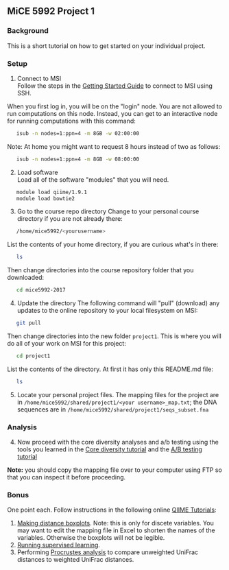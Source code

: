 ## MiCE 5992 Project 1

### Background
This is a short tutorial on how to get started on your individual project.

### Setup
1. Connect to MSI  
 Follow the steps in the [Getting Started Guide](../../README.md) to connect to MSI using SSH.

 When you first log in, you will be on the "login" node. You are not allowed to run computations on this node. Instead, you can get to an interactive node for running computations with this command:
 ```bash
    isub -n nodes=1:ppn=4 -m 8GB -w 02:00:00
 ```
 Note: At home you might want to request 8 hours instead of two as follows:
 ```bash
    isub -n nodes=1:ppn=4 -m 8GB -w 08:00:00
 ```

2. Load software  
 Load all of the software "modules" that you will need.
 ```bash
    module load qiime/1.9.1
    module load bowtie2
 ```

3. Go to the course repo directory
 Change to your personal course directory if you are not already there:
 ```bash
    /home/mice5992/<yourusername>
 ```

 List the contents of your home directory, if you are curious what's in there:
 ```bash
    ls
 ```

 Then change directories into the course repository folder that you downloaded:
 ```bash
    cd mice5992-2017
 ```

4. Update the directory 
 The following command will "pull" (download) any updates to the online repository to your local filesystem on MSI:
 ```bash
    git pull
 ```

 Then change directories into the new folder `project1`. This is where you will do all of your work on MSI for this project:
 ```bash
    cd project1
 ```

 List the contents of the directory. At first it has only this README.md file:
 ```bash
    ls
 ```
5. Locate your personal project files. The mapping files for the project are in `/home/mice5992/shared/project1/<your username>_map.txt`; the DNA sequences are in `/home/mice5992/shared/project1/seqs_subset.fna`

### Analysis
4. Now proceed with the core diversity analyses and a/b testing using the tools you
 learned in the [Core diversity tutorial](../tutorials/corediv) and the [A/B testing tutorial](../tutorials/abtesting)

 **Note:** you should copy the mapping file over to your computer using FTP so that you can inspect it before proceeding.
 
### Bonus 
One point each. Follow instructions in the following online [QIIME Tutorials](http://qiime.org/tutorials/index.html):
  1. [Making distance boxplots](http://qiime.org/tutorials/creating_distance_comparison_plots.html). Note: this is only for discete variables. You may want to edit the mapping file in Excel to shorten the names of the variables. Otherwise the boxplots will not be legible.
  2. [Running supervised learning](http://qiime.org/tutorials/running_supervised_learning.html).
  3. Performing [Procrustes analysis](http://qiime.org/tutorials/procrustes_analysis.html) to compare unweighted UniFrac distances to weighted UniFrac distances.
